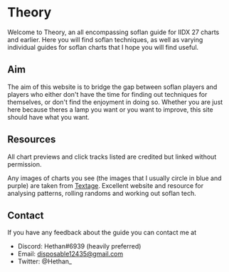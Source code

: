 # Theory

Welcome to Theory, an all encompassing soflan guide for IIDX 27 charts and earlier. Here you will find soflan techniques, as well as varying individual guides for soflan charts that I hope you will find useful.


## Aim

The aim of this website is to bridge the gap between soflan players and players who either don't have the time for finding out techniques for themselves, or don't find the enjoyment in doing so. Whether you are just here because theres a lamp you want or you want to improve, this site should have what you want.

## Resources

All chart previews and click tracks listed are credited but linked without permission.

Any images of charts you see (the images that I usually circle in blue and purple) are taken from [Textage](https://textage.cc/score/). Excellent website and resource for analysing patterns, rolling randoms and working out soflan tech.

## Contact

If you have any feedback about the guide you can contact me at 

- Discord: Hethan#6939 (heavily preferred)
- Email: disposable12435@gmail.com
- Twitter: @Hethan_